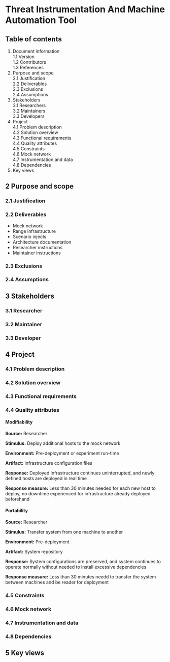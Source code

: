 # Threat Instrumentation And Machine Automation Tool

## Table of contents

1. Document information   
1.1 Version   
1.2 Contributors   
1.3 References
2. Purpose and scope   
2.1 Justification   
2.2 Deliverables   
2.3 Exclusions   
2.4 Assumptions   
3. Stakeholders   
3.1 Researchers   
3.2 Maintainers   
3.3 Developers
4. Project   
4.1 Problem description   
4.2 Solution overview   
4.3 Functional requirements   
4.4 Quality attributes   
4.5 Constraints   
4.6 Mock network   
4.7 Instrumentation and data   
4.8 Dependencies
5. Key views   

## 2 Purpose and scope

### 2.1 Justification

### 2.2 Deliverables
* Mock network
* Range infrastructure
* Scenario injects
* Architecture documentation
* Researcher instructions
* Maintainer instructions

### 2.3 Exclusions

### 2.4 Assumptions

## 3 Stakeholders

### 3.1 Researcher

### 3.2 Maintainer

### 3.3 Developer

## 4 Project

### 4.1 Problem description

### 4.2 Solution overview

### 4.3 Functional requirements

### 4.4 Quality attributes

#### Modifiability

**Source:** Researcher

**Stimulus:** Deploy additional hosts to the mock network

**Environment:** Pre-deployment or experiment run-time

**Artifact:** Infrastructure configuration files

**Response:** Deployed infrastructure continues uninterrupted, and newly defined hosts are deployed in real time

**Response measure:** Less than 30 minutes needed for each new host to deploy, no downtime experienced for infrastructure already deployed beforehand

#### Portability

**Source:** Researcher

**Stimulus:** Transfer system from one machine to another

**Environment:** Pre-deployment

**Artifact:** System repository

**Response:** System configurations are preserved, and system continues to operate normally without needed to install excessive dependencies

**Response measure:** Less than 30 minutes needd to transfer the system between machines and be reader for deployment

### 4.5 Constraints

### 4.6 Mock network

### 4.7 Instrumentation and data

### 4.8 Dependencies

## 5 Key views